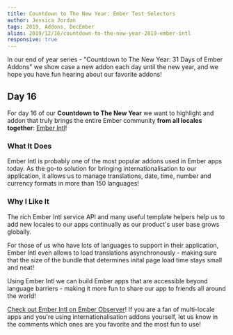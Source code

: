 ```yaml
---
title: Countdown to The New Year: Ember Test Selectors
author: Jessica Jordan
tags: 2019, Addons, DecEmber
alias: 2019/12/16/countdown-to-the-new-year-2019-ember-intl
responsive: true
---
```


In our end of year series - "Countdown to The New Year: 31 Days of Ember Addons" we show case a new addon each day until the new year, and we hope you have fun hearing about our favorite addons!

## Day 16

For day 16 of our **Countdown to The New Year** we want to highlight and addon that truly brings the entire Ember community **from all locales together**: [Ember Intl](https://emberobserver.com/addons/ember-intl)!

### What It Does

Ember Intl is probably one of the most popular addons used in Ember apps today. As the go-to solution for bringing internationalisation to our application, it allows us to manage translations, date, time, number and currency formats in more than 150 languages!

### Why I Like It

The rich Ember Intl service API and many useful template helpers help us to add new locales to our apps continually as our product's user base grows globally.

For those of us who have lots of languages to support in their application, Ember Intl even allows to load translations asynchronously - making sure that the size of the bundle that determines inital page load time stays small and neat!

Using Ember Intl we can build Ember apps that are accessible beyond language barriers - making it more fun to share our app to friends all around the world!

[Check out Ember Intl on Ember Observer](https://emberobserver.com/addons/ember-intl)! If you are a fan of multi-locale apps and you're using internationalisation addons yourself, let us know in the comments which ones are you favorite and the most fun to use!
